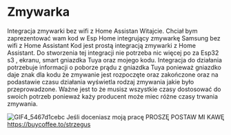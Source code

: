 # Zmywarka
Integracja zmywarki bez wifi z Home Assistan
Witajcie.
Chciał bym zaprezentować wam kod w Esp Home integrujący zmywarkę Samsung bez wifi z Home Assistant
Kod jest prostą integracją zmywarki z Home Assistant. Do stworzenia tej integracji nie potrzeba nic więcej po za Esp32 s3 , ekranu, smart gniazdka Tuya oraz mojego kodu.
Integracja do działania potrzebuje informacji o poborze prądu z gniazdka Tuya ponieważ gniazdko daje znak dla kodu że zmywanie jest rozpoczęte oraz zakończone oraz na podastawie czasu działania wyświetla rodzaj zmywania jakie było przeprowadzone. Ważne jest to że musisz wszystkie czasy dostosować do swoich potrzeb ponieważ każy producent może miec różne czasy trwania zmywania.

![GIF4_5467d1cebc](https://github.com/user-attachments/assets/2fa24667-131a-4698-acb9-a45e80adad07)
Jeśli doceniasz moją pracę PROSZĘ POSTAW MI KAWĘ
https://buycoffee.to/strzegus
